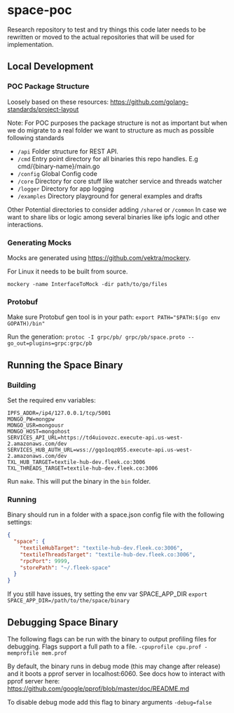 # space-poc


Research repository to test and try things
this code later needs to be rewritten or moved to the actual
repositories that will be used for implementation.


## Local Development

### POC Package Structure

Loosely based on these resources:
https://github.com/golang-standards/project-layout

Note: For POC purposes the package structure is not as important but when we do migrate to a real folder we want to
structure as much as possible following standards

* `/api` Folder structure for REST API.
* `/cmd` Entry point directory for all binaries this repo handles. E.g cmd/{binary-name}/main.go
* `/config` Global Config code
* `/core` Directory for core stuff like watcher service and threads watcher
* `/logger` Directory for app logging
* `/examples` Directory playground for general examples and drafts

Other Potential directories to consider adding
`/shared` or  `/common` In case we want to share libs or logic among several binaries like
ipfs logic and other interactions.

### Generating Mocks

Mocks are generated using https://github.com/vektra/mockery.

For Linux it needs to be built from source.

`mockery -name InterfaceToMock -dir path/to/go/files`

### Protobuf

Make sure Protobuf gen tool is in your path:
`export PATH="$PATH:$(go env GOPATH)/bin"`

Run the generation:
`protoc -I grpc/pb/ grpc/pb/space.proto --go_out=plugins=grpc:grpc/pb`


## Running the Space Binary

### Building

Set the required env variables:
```
IPFS_ADDR=/ip4/127.0.0.1/tcp/5001
MONGO_PW=mongpw
MONGO_USR=mongousr
MONGO_HOST=mongohost
SERVICES_API_URL=https://td4uiovozc.execute-api.us-west-2.amazonaws.com/dev
SERVICES_HUB_AUTH_URL=wss://gqo1oqz055.execute-api.us-west-2.amazonaws.com/dev
TXL_HUB_TARGET=textile-hub-dev.fleek.co:3006
TXL_THREADS_TARGET=textile-hub-dev.fleek.co:3006
```

Run `make`. This will put the binary in the `bin` folder.

### Running

Binary should run in a folder with a space.json config file with the following settings:
```json
{
  "space": {
    "textileHubTarget": "textile-hub-dev.fleek.co:3006",
    "textileThreadsTarget": "textile-hub-dev.fleek.co:3006",
    "rpcPort": 9999,
    "storePath": "~/.fleek-space"
  }
}
```

If you still have issues, try setting the env var SPACE_APP_DIR
`export SPACE_APP_DIR=/path/to/the/space/binary`

## Debugging Space Binary
The following flags can be run with the binary to output profiling files for debugging.
Flags support a full path to a file.
`-cpuprofile cpu.prof -memprofile mem.prof`

By default, the binary runs in debug mode (this may change after release) and it boots a pprof
server in localhost:6060. See docs how to interact with pprof server here: https://github.com/google/pprof/blob/master/doc/README.md

To disable debug mode add this flag to binary arguments
`-debug=false`


